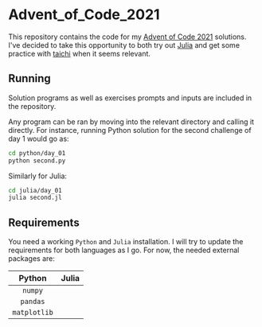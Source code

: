 # Advent_of_Code_2021

This repository contains the code for my [Advent of Code 2021](https://adventofcode.com/2021/) solutions.
I've decided to take this opportunity to both try out [Julia](https://github.com/JuliaLang/julia) and get some practice with [taichi](https://github.com/taichi-dev/taichi) when it seems relevant.


## Running

Solution programs as well as exercises prompts and inputs are included in the repository.

Any program can be ran by moving into the relevant directory and calling it directly.
For instance, running Python solution for the second challenge of day 1 would go as:
```bash
cd python/day_01
python second.py
```

Similarly for Julia:
```bash
cd julia/day_01
julia second.jl
```

## Requirements

You need a working `Python` and `Julia` installation.
I will try to update the requirements for both languages as I go.
For now, the needed external packages are:

|    **Python**     |     **Julia**     |
| :---------------: | :---------------: |
|   `numpy`    |                   |
|   `pandas`    |                   |
|   `matplotlib`    |                   |